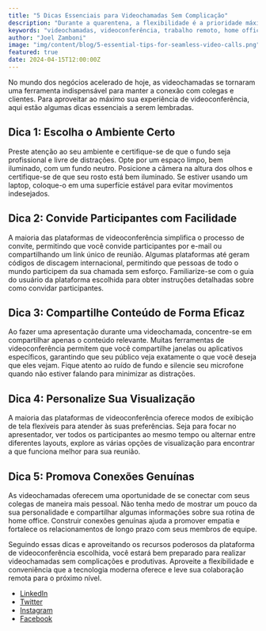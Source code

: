 ```yaml
---
title: "5 Dicas Essenciais para Videochamadas Sem Complicação"
description: "Durante a quarentena, a flexibilidade é a prioridade máxima na vida de todos que trabalham de casa, e a tecnologia é o principal motor dessa flexibilidade. As videochamadas são uma das formas mais práticas de realizar reuniões e se conectar virtualmente com todos os nossos parceiros de trabalho. Mas, ainda assim, nem sempre é tão fácil. Por isso, vamos compartilhar algumas dicas essenciais para ajudá-lo a usar o Google Meet."
keywords: "videochamadas, videoconferência, trabalho remoto, home office, Google Meet"
author: "Joel Zamboni"
image: "img/content/blog/5-essential-tips-for-seamless-video-calls.png"
featured: true
date: 2024-04-15T12:00:00Z
---
```


No mundo dos negócios acelerado de hoje, as videochamadas se tornaram uma ferramenta indispensável para manter a conexão
com
colegas e clientes. Para aproveitar ao máximo sua experiência de videoconferência, aqui estão algumas dicas essenciais a
serem lembradas.

## Dica 1: Escolha o Ambiente Certo

Preste atenção ao seu ambiente e certifique-se de que o fundo seja profissional e livre de distrações. Opte por um
espaço
limpo, bem iluminado, com um fundo neutro. Posicione a câmera na altura dos olhos e certifique-se de que seu rosto está
bem
iluminado. Se estiver usando um laptop, coloque-o em uma superfície estável para evitar movimentos indesejados.

## Dica 2: Convide Participantes com Facilidade

A maioria das plataformas de videoconferência simplifica o processo de convite, permitindo que você convide
participantes
por e-mail ou compartilhando um link único de reunião. Algumas plataformas até geram códigos de discagem internacional,
permitindo
que pessoas de todo o mundo participem da sua chamada sem esforço. Familiarize-se com o guia do usuário da plataforma
escolhida
para obter instruções detalhadas sobre como convidar participantes.

## Dica 3: Compartilhe Conteúdo de Forma Eficaz

Ao fazer uma apresentação durante uma videochamada, concentre-se em compartilhar apenas o conteúdo relevante. Muitas
ferramentas
de videoconferência permitem que você compartilhe janelas ou aplicativos específicos, garantindo que seu público veja
exatamente
o que você deseja que eles vejam. Fique atento ao ruído de fundo e silencie seu microfone quando não estiver falando
para
minimizar as distrações.

## Dica 4: Personalize Sua Visualização

A maioria das plataformas de videoconferência oferece modos de exibição de tela flexíveis para atender às suas
preferências.
Seja para focar no apresentador, ver todos os participantes ao mesmo tempo ou alternar entre diferentes layouts, explore
as
várias opções de visualização para encontrar a que funciona melhor para sua reunião.

## Dica 5: Promova Conexões Genuínas

As videochamadas oferecem uma oportunidade de se conectar com seus colegas de maneira mais pessoal. Não tenha medo de
mostrar
um pouco da sua personalidade e compartilhar algumas informações sobre sua rotina de home office. Construir conexões
genuínas
ajuda a promover empatia e fortalece os relacionamentos de longo prazo com seus membros de equipe.

Seguindo essas dicas e aproveitando os recursos poderosos da plataforma de videoconferência escolhida, você estará bem
preparado para realizar videochamadas sem complicações e produtivas. Aproveite a flexibilidade e conveniência que a
tecnologia
moderna oferece e leve sua colaboração remota para o próximo nível.

- [LinkedIn](https://www.linkedin.com/company/avantistudio)
- [Twitter](https://twitter.com/avantistudiohq/)
- [Instagram](https://www.instagram.com/avantistudiohq/)
- [Facebook](https://www.facebook.com/avantistudiohq/)
